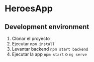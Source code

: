 # HeroesApp

## Development environment

1. Clonar el proyecto
2. Ejecutar ```npm install```
3. Levantar backend ```npm start backend```
4. Ejecutar la app ```npm start``` o ```ng serve```

